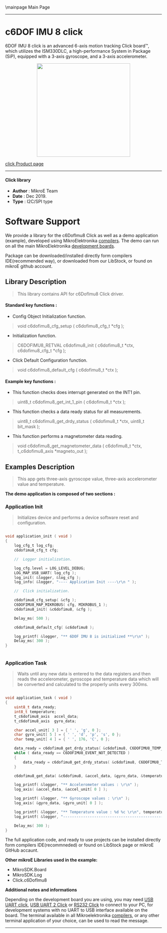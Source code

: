\mainpage Main Page

---
# c6DOF IMU 8 click

6DOF IMU 8 click is an advanced 6-axis motion tracking Click board™, which utilizes the ISM330DLC, a high-performance System in Package (SiP), equipped with a 3-axis gyroscope, and a 3-axis accelerometer.

<p align="center">
  <img src="http://download.mikroe.com/images/click_for_ide/6dofimu8_click.png" height=300px>
</p>

[click Product page](<https://www.mikroe.com/6dof-imu-8-click>)

---


#### Click library 

- **Author**        : MikroE Team
- **Date**          : Dec 2019.
- **Type**          : I2C/SPI type


# Software Support

We provide a library for the c6DofImu8 Click 
as well as a demo application (example), developed using MikroElektronika 
[compilers](http://shop.mikroe.com/compilers). 
The demo can run on all the main MikroElektronika [development boards](http://shop.mikroe.com/development-boards).

Package can be downloaded/installed directly form compilers IDE(recommended way), or downloaded from our LibStock, or found on mikroE github account. 

## Library Description

> This library contains API for c6DofImu8 Click driver.

#### Standard key functions :

- Config Object Initialization function.
> void c6dofimu8_cfg_setup ( c6dofimu8_cfg_t *cfg ); 
 
- Initialization function.
> C6DOFIMU8_RETVAL c6dofimu8_init ( c6dofimu8_t *ctx, c6dofimu8_cfg_t *cfg );

- Click Default Configuration function.
> void c6dofimu8_default_cfg ( c6dofimu8_t *ctx );


#### Example key functions :

- This function checks does interrupt generated on the INT1 pin.
> uint8_t c6dofimu8_get_int_1_pin ( c6dofimu8_t *ctx );
 
- This function checks a data ready status for all measurements.
> uint8_t c6dofimu8_get_drdy_status ( c6dofimu8_t *ctx, uint8_t bit_mask );

- This function performs a magnetometer data reading.
> void c6dofimu8_get_magnetometer_data ( c6dofimu8_t *ctx, t_c6dofimu8_axis *magneto_out );

## Examples Description

> This app gets three-axis gyroscope value, three-axis accelerometer value and temperature.

**The demo application is composed of two sections :**

### Application Init 

> Initializes device and performs a device software reset and configuration.

```c

void application_init ( void )
{
    log_cfg_t log_cfg;
    c6dofimu8_cfg_t cfg;

    //  Logger initialization.

    log_cfg.level = LOG_LEVEL_DEBUG;
    LOG_MAP_USB_UART( log_cfg );
    log_init( &logger, &log_cfg );
    log_info( &logger, "---- Application Init ----\r\n " );

    //  Click initialization.

    c6dofimu8_cfg_setup( &cfg );
    C6DOFIMU8_MAP_MIKROBUS( cfg, MIKROBUS_1 );
    c6dofimu8_init( &c6dofimu8, &cfg );

    Delay_ms( 500 );

    c6dofimu8_default_cfg( &c6dofimu8 );

    log_printf( &logger, "** 6DOF IMU 8 is initialized **\r\n" );
    Delay_ms( 300 );
}
  
```

### Application Task

>Waits until any new data is entered to the data registers and then reads the accelerometer,
> gyroscope and temperature data which will be converted and calculated to the properly units every 300ms.

```c

void application_task ( void )
{
    uint8_t data_ready;
    int8_t temperature;
    t_c6dofimu8_axis  accel_data;
    t_c6dofimu8_axis  gyro_data;

    char accel_unit[ 3 ] = { ' ', 'g', 0 };
    char gyro_unit[ 5 ] = { ' ', 'd', 'p', 's', 0 };
    char temp_unit[ 4 ] = { ' ', 176, 'C', 0 };

    data_ready = c6dofimu8_get_drdy_status( &c6dofimu8, C6DOFIMU8_TEMP_DRDY_MASK | C6DOFIMU8_G_DRDY_MASK | C6DOFIMU8_XL_DRDY_MASK );
    while ( data_ready == C6DOFIMU8_EVENT_NOT_DETECTED )
    {
        data_ready = c6dofimu8_get_drdy_status( &c6dofimu8, C6DOFIMU8_TEMP_DRDY_MASK | C6DOFIMU8_G_DRDY_MASK | C6DOFIMU8_XL_DRDY_MASK );
    }

    c6dofimu8_get_data( &c6dofimu8, &accel_data, &gyro_data, &temperature );

    log_printf( &logger, "** Accelerometer values : \r\n" );
    log_axis( &accel_data, &accel_unit[ 0 ] );

    log_printf( &logger, "** Gyroscope values : \r\n" );
    log_axis( &gyro_data, &gyro_unit[ 0 ] );

    log_printf( &logger, "** Temperature value : %d %c \r\n", temperature, temp_unit );
    log_printf( &logger, "-------------------------------------------------\r\n" );

    Delay_ms( 300 );
}

```

The full application code, and ready to use projects can be  installed directly form compilers IDE(recommneded) or found on LibStock page or mikroE GitHub accaunt.

**Other mikroE Libraries used in the example:** 

- MikroSDK.Board
- MikroSDK.Log
- Click.c6DofImu8

**Additional notes and informations**

Depending on the development board you are using, you may need 
[USB UART click](http://shop.mikroe.com/usb-uart-click), 
[USB UART 2 Click](http://shop.mikroe.com/usb-uart-2-click) or 
[RS232 Click](http://shop.mikroe.com/rs232-click) to connect to your PC, for 
development systems with no UART to USB interface available on the board. The 
terminal available in all Mikroelektronika 
[compilers](http://shop.mikroe.com/compilers), or any other terminal application 
of your choice, can be used to read the message.



---
